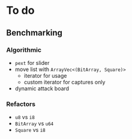 # To do

## Benchmarking

### Algorithmic

- `pext` for slider
- move list with `ArrayVec<(BitArray, Square)>`
  - iterator for usage
  - custom iterator for captures only
- dynamic attack board

### Refactors

- `u8` vs  `i8`
- `BitArray` vs `u64`
- `Square` vs `i8`
